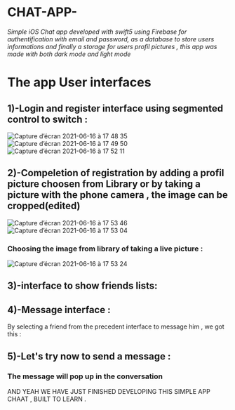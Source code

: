 
# CHAT-APP-
*Simple iOS Chat app developed with swift5 using Firebase for authentification with email and password, as a database to store users informations and finally a storage for users profil pictures , this app was made with both dark mode and light mode* 

<h1> The app User interfaces </h1>


<h2>1)-Login and register interface using segmented control to switch : </h2>



![Capture d’écran 2021-06-16 à 17 48 35](https://user-images.githubusercontent.com/51541884/122261728-97c74000-cecc-11eb-8652-875c2fa33373.png)        
![Capture d’écran 2021-06-16 à 17 49 50](https://user-images.githubusercontent.com/51541884/122261757-9dbd2100-cecc-11eb-8af4-826bb43070f5.png)       
![Capture d’écran 2021-06-16 à 17 52 11](https://user-images.githubusercontent.com/51541884/122261780-a3b30200-cecc-11eb-8460-97a555fd3d9f.png)





<h2>2)-Compeletion of registration by adding a profil picture choosen from Library or by taking a picture with the phone camera , the image can be cropped(edited) </h2>



![Capture d’écran 2021-06-16 à 17 53 46](https://user-images.githubusercontent.com/51541884/122261811-ad3c6a00-cecc-11eb-8e30-8ecbe2dadaf6.png)   
![Capture d’écran 2021-06-16 à 17 53 04](https://user-images.githubusercontent.com/51541884/122261862-b3324b00-cecc-11eb-8c19-360b51fe572c.png)


<h3>Choosing the image from library of taking a live picture : </h3>

![Capture d’écran 2021-06-16 à 17 53 24](https://user-images.githubusercontent.com/51541884/122261893-b7f6ff00-cecc-11eb-9eac-37dded1d98fd.png)




<h2>3)-interface to show friends lists: </h2>


<h2>4)-Message interface :</h2>
 By selecting a friend from the precedent interface to message him , we got this :
 


<h2>5)-Let's try now to send a message : </h2>



<h3>The message will pop up in the conversation</h3>


AND YEAH WE HAVE JUST FINISHED DEVELOPING THIS SIMPLE APP CHAAT , BUILT TO LEARN .










